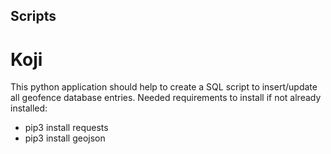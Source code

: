 ## Scripts

# Koji
This python application should help to create a SQL script to insert/update all geofence database entries.
Needed requirements to install if not already installed:
- pip3 install requests
- pip3 install geojson
